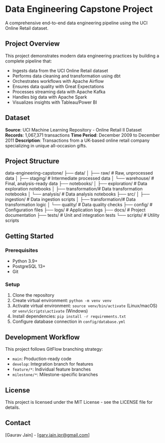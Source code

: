 # Data Engineering Capstone Project

A comprehensive end-to-end data engineering pipeline using the UCI Online Retail dataset.

## Project Overview

This project demonstrates modern data engineering practices by building a complete pipeline that:
- Ingests data from the UCI Online Retail dataset
- Performs data cleaning and transformation using dbt
- Orchestrates workflows with Apache Airflow
- Ensures data quality with Great Expectations
- Processes streaming data with Apache Kafka
- Handles big data with Apache Spark
- Visualizes insights with Tableau/Power BI

## Dataset

**Source**: UCI Machine Learning Repository - Online Retail II Dataset
**Records**: 1,067,371 transactions
**Time Period**: December 2009 to December 2011
**Description**: Transactions from a UK-based online retail company specializing in unique all-occasion gifts.

## Project Structure

data-engineering-capstone/
├── data/
│ ├── raw/ # Raw, unprocessed data
│ ├── staging/ # Intermediate processed data
│ └── warehouse/ # Final, analysis-ready data
├── notebooks/
│ ├── exploration/ # Data exploration notebooks
│ ├── transformation/# Data transformation notebooks
│ └── analysis/ # Data analysis notebooks
├── src/
│ ├── ingestion/ # Data ingestion scripts
│ ├── transformation/# Data transformation logic
│ └── quality/ # Data quality checks
├── config/ # Configuration files
├── logs/ # Application logs
├── docs/ # Project documentation
├── tests/ # Unit and integration tests
└── scripts/ # Utility scripts


## Getting Started

### Prerequisites
- Python 3.9+
- PostgreSQL 13+
- Git

### Setup
1. Clone the repository
2. Create virtual environment: `python -m venv venv`
3. Activate virtual environment: `source venv/bin/activate` (Linux/macOS) or `venv\Scripts\activate` (Windows)
4. Install dependencies: `pip install -r requirements.txt`
5. Configure database connection in `config/database.yml`

## Development Workflow

This project follows GitFlow branching strategy:
- `main`: Production-ready code
- `develop`: Integration branch for features
- `feature/*`: Individual feature branches
- `milestone/*`: Milestone-specific branches

## License

This project is licensed under the MIT License - see the LICENSE file for details.

## Contact

[Gaurav Jain] - [garv.jain.jpr@gmail.com]

